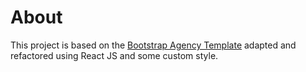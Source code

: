 # About



This project is based on the [Bootstrap Agency Template](https://startbootstrap.com/themes/agency/) adapted and refactored using React JS and some custom style.



